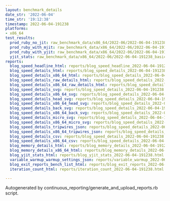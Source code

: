 ```yaml
---
layout: benchmark_details
date_str: '2022-06-04'
time_str: '19:12:38'
timestamp: 2022-06-04-191238
platforms:
- x86_64
test_results:
  prod_ruby_no_jit: raw_benchmark_data/x86_64/2022-06/2022-06-04-191238_basic_benchmark_prod_ruby_no_jit.json
  prod_ruby_with_mjit: raw_benchmark_data/x86_64/2022-06/2022-06-04-191238_basic_benchmark_prod_ruby_with_mjit.json
  prod_ruby_with_yjit: raw_benchmark_data/x86_64/2022-06/2022-06-04-191238_basic_benchmark_prod_ruby_with_yjit.json
  yjit_stats: raw_benchmark_data/x86_64/2022-06/2022-06-04-191238_basic_benchmark_yjit_stats.json
reports:
  blog_speed_headline_html: reports/blog_speed_headline_2022-06-04-191238.html
  blog_speed_details_html: reports/blog_speed_details_2022-06-04-191238.html
  blog_speed_details_x86_64_html: reports/blog_speed_details_2022-06-04-191238.x86_64.html
  blog_speed_details_raw_details_html: reports/blog_speed_details_2022-06-04-191238.raw_details.html
  blog_speed_details_x86_64_raw_details_html: reports/blog_speed_details_2022-06-04-191238.x86_64.raw_details.html
  blog_speed_details_svg: reports/blog_speed_details_2022-06-04-191238.svg
  blog_speed_details_x86_64_svg: reports/blog_speed_details_2022-06-04-191238.x86_64.svg
  blog_speed_details_head_svg: reports/blog_speed_details_2022-06-04-191238.head.svg
  blog_speed_details_x86_64_head_svg: reports/blog_speed_details_2022-06-04-191238.x86_64.head.svg
  blog_speed_details_back_svg: reports/blog_speed_details_2022-06-04-191238.back.svg
  blog_speed_details_x86_64_back_svg: reports/blog_speed_details_2022-06-04-191238.x86_64.back.svg
  blog_speed_details_micro_svg: reports/blog_speed_details_2022-06-04-191238.micro.svg
  blog_speed_details_x86_64_micro_svg: reports/blog_speed_details_2022-06-04-191238.x86_64.micro.svg
  blog_speed_details_tripwires_json: reports/blog_speed_details_2022-06-04-191238.tripwires.json
  blog_speed_details_x86_64_tripwires_json: reports/blog_speed_details_2022-06-04-191238.x86_64.tripwires.json
  blog_speed_details_csv: reports/blog_speed_details_2022-06-04-191238.csv
  blog_speed_details_x86_64_csv: reports/blog_speed_details_2022-06-04-191238.x86_64.csv
  blog_memory_details_html: reports/blog_memory_details_2022-06-04-191238.html
  blog_memory_details_x86_64_html: reports/blog_memory_details_2022-06-04-191238.x86_64.html
  blog_yjit_stats_html: reports/blog_yjit_stats_2022-06-04-191238.html
  variable_warmup_warmup_settings_json: reports/variable_warmup_2022-06-04-191238.warmup_settings.json
  blog_exit_reports_bench_list_html: reports/blog_exit_reports_2022-06-04-191238.bench_list.html
  iteration_count_html: reports/iteration_count_2022-06-04-191238.html

---
```

Autogenerated by continuous_reporting/generate_and_upload_reports.rb script.
